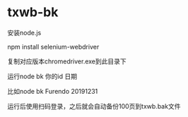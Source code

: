 # txwb-bk

安装node.js

npm install selenium-webdriver

复制对应版本chromedriver.exe到此目录下

运行node bk 你的id 日期

比如node bk Furendo 20191231

运行后使用扫码登录，之后就会自动备份100页到txwb.bak文件
